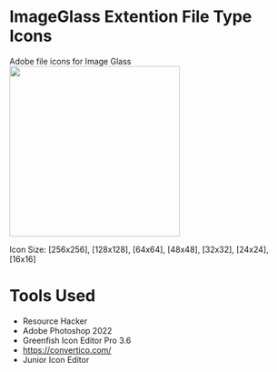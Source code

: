 # ImageGlass Extention File Type Icons
Adobe file icons for Image Glass  
<img src="https://raw.githubusercontent.com/xmha97/IGExtIcons/master/Banner.jpg" width="300" height="300" />  

Icon Size: [256x256], [128x128], [64x64], [48x48], [32x32], [24x24], [16x16]

# Tools Used
- Resource Hacker
- Adobe Photoshop 2022
- Greenfish Icon Editor Pro 3.6
- https://convertico.com/
- Junior Icon Editor
